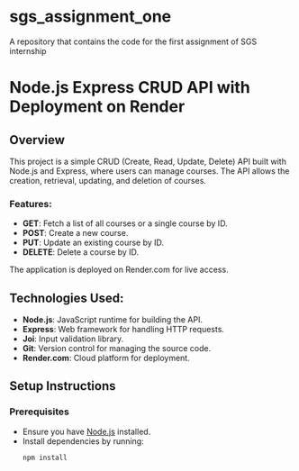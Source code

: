 # sgs_assignment_one
A repository that contains the code for the first assignment of SGS internship

# Node.js Express CRUD API with Deployment on Render

## Overview
This project is a simple CRUD (Create, Read, Update, Delete) API built with Node.js and Express, where users can manage courses. The API allows the creation, retrieval, updating, and deletion of courses.

### Features:
- **GET**: Fetch a list of all courses or a single course by ID.
- **POST**: Create a new course.
- **PUT**: Update an existing course by ID.
- **DELETE**: Delete a course by ID.

The application is deployed on Render.com for live access.

## Technologies Used:
- **Node.js**: JavaScript runtime for building the API.
- **Express**: Web framework for handling HTTP requests.
- **Joi**: Input validation library.
- **Git**: Version control for managing the source code.
- **Render.com**: Cloud platform for deployment.

## Setup Instructions

### Prerequisites
- Ensure you have [Node.js](https://nodejs.org/) installed.
- Install dependencies by running:
  ```bash
  npm install
